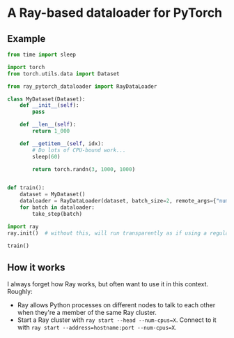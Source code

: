 # A Ray-based dataloader for PyTorch



## Example

```python
from time import sleep

import torch
from torch.utils.data import Dataset

from ray_pytorch_dataloader import RayDataLoader

class MyDataset(Dataset):
    def __init__(self):
        pass

    def __len__(self):
        return 1_000

    def __getitem__(self, idx):
        # Do lots of CPU-bound work...
        sleep(60)

        return torch.randn(3, 1000, 1000)


def train():
    dataset = MyDataset()
    dataloader = RayDataLoader(dataset, batch_size=2, remote_args={"num_cpus": 1})
    for batch in dataloader:
        take_step(batch)

import ray
ray.init()  # without this, will run transparently as if using a regular `DataLoader`

train()
```

## How it works

I always forget how Ray works, but often want to use it in this context. Roughly:

* Ray allows Python processes on different nodes to talk to each other when they're a member
  of the same Ray cluster.
* Start a Ray cluster with `ray start --head --num-cpus=X`. Connect to it with `ray start --address=hostname:port --num-cpus=X`.

